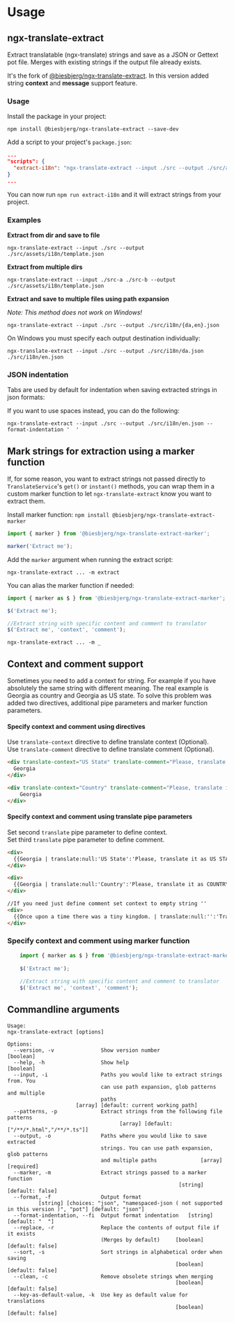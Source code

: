 # Usage

## ngx-translate-extract
Extract translatable (ngx-translate) strings and save as a JSON or Gettext pot file.
Merges with existing strings if the output file already exists.

It's the fork of [@biesbjerg/ngx-translate-extract](https://github.com/biesbjerg/ngx-translate-extract).
In this version added string **context** and **message** support feature.

### Usage
Install the package in your project:

`npm install @biesbjerg/ngx-translate-extract --save-dev`

Add a script to your project's `package.json`:
```json
...
"scripts": {
  "extract-i18n": "ngx-translate-extract --input ./src --output ./src/assets/i18n/ --clean --sort --format namespaced-json"
}
...
```
You can now run `npm run extract-i18n` and it will extract strings from your project.

### Examples

**Extract from dir and save to file**

`ngx-translate-extract --input ./src --output ./src/assets/i18n/template.json`

**Extract from multiple dirs**

`ngx-translate-extract --input ./src-a ./src-b --output ./src/assets/i18n/template.json`


**Extract and save to multiple files using path expansion**

_Note: This method does not work on Windows!_

`ngx-translate-extract --input ./src --output ./src/i18n/{da,en}.json`

On Windows you must specify each output destination individually:

`ngx-translate-extract --input ./src --output ./src/i18n/da.json ./src/i18n/en.json`

### JSON indentation
Tabs are used by default for indentation when saving extracted strings in json formats:

If you want to use spaces instead, you can do the following:

`ngx-translate-extract --input ./src --output ./src/i18n/en.json --format-indentation '  '`

## Mark strings for extraction using a marker function
If, for some reason, you want to extract strings not passed directly to `TranslateService`'s `get()` or `instant()` methods, you can wrap them in a custom marker function to let `ngx-translate-extract` know you want to extract them.

Install marker function:
`npm install @biesbjerg/ngx-translate-extract-marker`

```ts
import { marker } from '@biesbjerg/ngx-translate-extract-marker';

marker('Extract me');
```

Add the `marker` argument when running the extract script:

`ngx-translate-extract ... -m extract`

You can alias the marker function if needed:

```ts
import { marker as $ } from '@biesbjerg/ngx-translate-extract-marker';

$('Extract me');

//Extract string with specific content and comment to translator
$('Extract me', 'context', 'comment');

```

`ngx-translate-extract ... -m _`

## Context and comment support
Sometimes you need to add a context for string.
For example if you have absolutely the same string with different meaning.
The real example is Georgia as country and Georgia as US state.
To solve this problem was added two directives, additional pipe parameters and marker function parameters.

#### Specify context and comment using directives
Use `translate-context` directive to define translate context (Optional).\
Use `translate-comment` directive to define translate comment (Optional).
```html
<div translate-context="US State" translate-comment="Please, translate it as US STATE." translate>
  Georgia  
</div>

<div translate-context="Country" translate-comment="Please, translate it as COUNTRY." translate>
    Georgia
</div>

```

#### Specify context and comment using translate pipe parameters
Set second `translate` pipe parameter to define context.\
Set third `translate` pipe parameter to define comment.

```html
<div>
  {{Georgia | translate:null:'US State':'Please, translate it as US STATE.'}}  
</div>

<div>
  {{Georgia | translate:null:'Country':'Please, translate it as COUNTRY.'}} 
</div>

//If you need just define comment set context to empty string ''
<div>
  {{Once upon a time there was a tiny kingdom. | translate:null:'':'Translator, this comment for you!'}} 
</div>

```

### Specify context and comment using marker function
```ts
    import { marker as $ } from '@biesbjerg/ngx-translate-extract-marker';
    
    $('Extract me');
    
    //Extract string with specific content and comment to translator
    $('Extract me', 'context', 'comment');
```

## Commandline arguments
```shell
Usage:
ngx-translate-extract [options]

Options:
  --version, -v               Show version number                      [boolean]
  --help, -h                  Show help                                [boolean]
  --input, -i                 Paths you would like to extract strings from. You
                              can use path expansion, glob patterns and multiple
                              paths
                      [array] [default: current working path]
  --patterns, -p              Extract strings from the following file patterns
                                    [array] [default: ["/**/*.html","/**/*.ts"]]
  --output, -o                Paths where you would like to save extracted
                              strings. You can use path expansion, glob patterns
                              and multiple paths              [array] [required]
  --marker, -m                Extract strings passed to a marker function
                                                       [string] [default: false]
  --format, -f                Output format
          [string] [choices: "json", "namespaced-json ( not supported in this version )", "pot"] [default: "json"]
  --format-indentation, --fi  Output format indentation   [string] [default: "	"]
  --replace, -r               Replace the contents of output file if it exists
                              (Merges by default)     [boolean] [default: false]
  --sort, -s                  Sort strings in alphabetical order when saving
                                                      [boolean] [default: false]
  --clean, -c                 Remove obsolete strings when merging
                                                      [boolean] [default: false]
  --key-as-default-value, -k  Use key as default value for translations
                                                      [boolean] [default: false]

```

